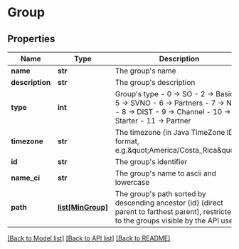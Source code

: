 # Group

## Properties
Name | Type | Description | Notes
------------ | ------------- | ------------- | -------------
**name** | **str** | The group&#x27;s name | [optional] 
**description** | **str** | The group&#x27;s description | [optional] 
**type** | **int** | Group&#x27;s type - 0 -&gt; SO - 2 -&gt; Basic - 5 -&gt; SVNO - 6 -&gt; Partners - 7 -&gt; NIP - 8 -&gt; DIST - 9 -&gt; Channel - 10 -&gt; Starter - 11 -&gt; Partner  | [optional] 
**timezone** | **str** | The timezone (in Java TimeZone ID format, e.g.\&quot;America/Costa_Rica\&quot;). | [optional] 
**id** | **str** | The group&#x27;s identifier | [optional] 
**name_ci** | **str** | The group&#x27;s name to ascii and lowercase | [optional] 
**path** | [**list[MinGroup]**](MinGroup.md) | The group&#x27;s path sorted by descending ancestor {id} (direct parent to farthest parent), restricted to the groups visible by the API user | [optional] 

[[Back to Model list]](../README.md#documentation-for-models) [[Back to API list]](../README.md#documentation-for-api-endpoints) [[Back to README]](../README.md)

